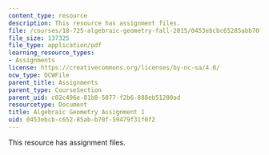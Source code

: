 ```yaml
---
content_type: resource
description: This resource has assignment files.
file: /courses/18-725-algebraic-geometry-fall-2015/0453ebcbc65285abb70f59479f31f0f2_MIT18_725F15_hw1.pdf
file_size: 137325
file_type: application/pdf
learning_resource_types:
- Assignments
license: https://creativecommons.org/licenses/by-nc-sa/4.0/
ocw_type: OCWFile
parent_title: Assignments
parent_type: CourseSection
parent_uid: c02c496e-81b8-5877-f2b6-888eb51200ad
resourcetype: Document
title: Algebraic Geometry Assignment 1
uid: 0453ebcb-c652-85ab-b70f-59479f31f0f2
---
```

This resource has assignment files.